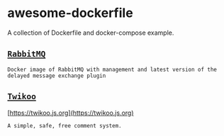 # awesome-dockerfile

A collection of Dockerfile and docker-compose example.

## [`RabbitMQ`](/rabbitmq/)

`Docker image of RabbitMQ with management and latest version of the delayed message exchange plugin`

## [`Twikoo`](/twikoo/)

[https://twikoo.js.org](https://twikoo.js.org)

`A simple, safe, free comment system.`
